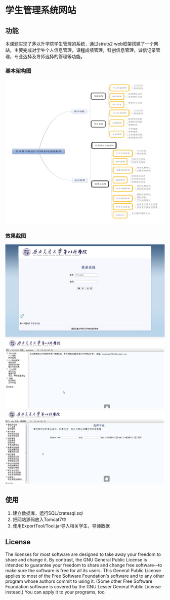 # 学生管理系统网站 #

## 功能 ##
本课题实现了茅以升学院学生管理的系统，通过struts2 web框架搭建了一个网站，主要完成对学生个人信息管理，课程成绩管理，科创信息管理，诚信记录管理，专业选择及导师选择的管理等功能。 

### 基本架构图 ###
![Alt text](sample1.png "基本框架图")

### 效果截图 ###
![Alt Login](login.jpg "登陆界面")
![Alt Stu](stu.jpg "学生主界面")
![Alt Admin](admin.jpg "管理员主界面") 

## 使用 ##
1. 建立数据库，运行SQL/cratesql.sql
2. 把网站源码放入Tomcat7中
3. 使用ExportTool/Tool.jar导入相关学生，导师数据

## License ##
The licenses for most software are designed to take away your
freedom to share and change it.  By contrast, the GNU General Public
License is intended to guarantee your freedom to share and change free
software--to make sure the software is free for all its users.  This
General Public License applies to most of the Free Software
Foundation's software and to any other program whose authors commit to
using it.  (Some other Free Software Foundation software is covered by
the GNU Lesser General Public License instead.)  You can apply it to
your programs, too.


